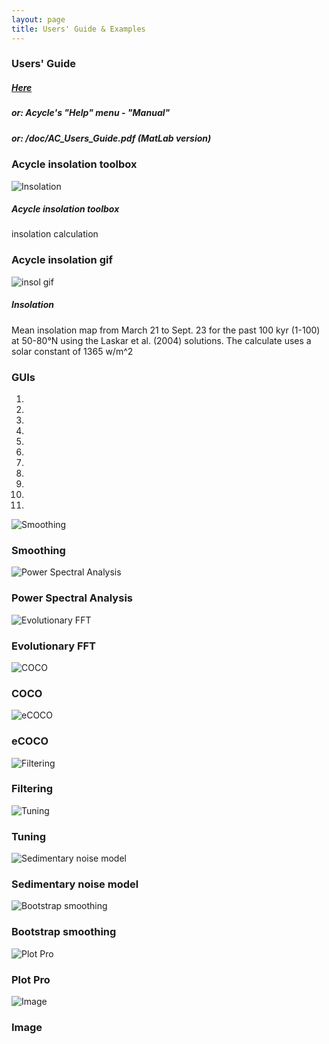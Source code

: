 ```yaml
---
layout: page
title: Users' Guide & Examples
--- 
```

<section id = "project">
    <section id = "guide">
        <div class ="divider"></div>
        <div class = "container">
            <div class="heading">
                <h3>Users' Guide</h3>
                <p><h5> <a href ="https://github.com/mingsongli/acycle/blob/master/doc/AC_Users_Guide.pdf"> Here </a> </h5></p>
                <p><h5> or: Acycle's "Help" menu - "Manual" </h5></p>
                <p><h5> or:    /doc/AC_Users_Guide.pdf  (MatLab version)</h5></p>
            </div>
    <section id = "Setup">
        <div class ="divider"></div>
        <div class = "container">
            <div id = "imaging">
                <div class="heading">
                        <h3>Acycle insolation toolbox</h3>
                </div>
                <img src="images/2.acycle-insolationS.gif" alt ="Insolation">
                <h5> Acycle insolation toolbox</h5>
                <p> insolation calculation</p>
            </div>
        </div>
    </section>
    <section id = "inso">
        <div class ="divider"></div>
        <div class = "container">
            <div id = "imaging">
                <div class="heading">
                        <h3>Acycle insolation gif </h3>
                </div>
                <img src="images/Insol-t-1-100ka-day-80-264-lat-50-80-meandaily-La04.gif" alt ="insol gif">
                <h5 > Insolation </h5>
                <p>Mean insolation map from March 21 to Sept. 23 for the past 100 kyr (1-100) at 50-80°N using the Laskar et al. (2004) solutions. The calculate uses a solar constant of 1365 w/m^2</p>
            </div>
        </div>
    </section>
    <section id = "examples">
        <div class ="divider"></div>
        <div class = "container">
        <div class ="heading">
                <h3>GUIs</h3>
        </div>
        <div id ="myCarousel" class="carousel slide text-center" data-ride="carousel">
            <ol class="carousel-indicators">
                    <li data-target="#myCarousel" data-slide-to="0" class="active"></li>
                    <li data-target="#myCarousel" data-slide-to="1"></li>
                    <li data-target="#myCarousel" data-slide-to="2"></li>
                    <li data-target="#myCarousel" data-slide-to="3"></li>
                    <li data-target="#myCarousel" data-slide-to="4"></li>
                    <li data-target="#myCarousel" data-slide-to="5"></li>
                    <li data-target="#myCarousel" data-slide-to="6"></li>
                    <li data-target="#myCarousel" data-slide-to="7"></li>
                    <li data-target="#myCarousel" data-slide-to="8"></li>
                    <li data-target="#myCarousel" data-slide-to="9"></li>
                    <li data-target="#myCarousel" data-slide-to="10"></li>
                    </ol>
                <div class="carousel-item">
                    <img src="/images/Slide1.jpeg" alt= "Smoothing">
                    <div class="carousel-caption">
                    <h3> Smoothing </h3>
                    </div>
                </div>    
                <div class="carousel-item">
                    <img src="/images/Slide2.jpeg" alt= "Power Spectral Analysis">
                    <div class="carousel-caption">
                    <h3> Power Spectral Analysis </h3>
                    </div>
                </div>        
                <div class="carousel-item">
                    <img src="/images/Slide3.jpeg" alt= "Evolutionary FFT">
                    <div class="carousel-caption">
                    <h3>Evolutionary FFT</h3>
                    </div>
                </div>
                <div class="carousel-item">
                    <img src="/images/Slide4.jpeg" alt= "COCO">
                    <div class="carousel-caption">
                    <h3>COCO</h3>
                    </div>
                </div>
                <div class="carousel-item">
                    <img src="/images/Slide5.jpeg" alt= "eCOCO">
                    <div class="carousel-caption">
                    <h3>eCOCO</h3>
                    </div>
                </div>
                <div class="carousel-item">
                    <img src="/images/Slide6.jpeg" alt= "Filtering">
                    <div class="carousel-caption">
                    <h3>Filtering</h3>
                    </div>
                </div>
                <div class="carousel-item">
                    <img src="/images/Slide7.jpeg" alt= "Tuning">
                    <div class="carousel-caption">
                    <h3>Tuning</h3>
                    </div>
                </div>
                <div class="carousel-item">
                    <img src="/images/Slide8.jpeg" alt= "Sedimentary noise model">
                    <div class="carousel-caption">
                    <h3>Sedimentary noise model</h3>
                    </div>
                </div>
                <div class="carousel-item">
                    <img src="/images/Slide9.jpeg" alt= "Bootstrap smoothing">
                    <div class="carousel-caption">
                    <h3>Bootstrap smoothing</h3>
                    </div>
                </div>
                <div class="carousel-item">
                    <img src="/images/Slide11.jpeg" alt= "Plot Pro">
                    <div class="carousel-caption">
                    <h3>Plot Pro</h3>
                    </div>
                </div>
                <div class="carousel-item">
                    <img src="/images/Slide12.jpeg" alt= "Image">
                    <div class="carousel-caption">
                    <h3>Image</h3>
                    </div>
                </div>
            <a class="carousel-control-prev" href="#myCarousel" data-slide="prev" role="button"> <span class="fa fa-arrow-left" id = "home"></span></a>
            <a class="carousel-control-next " href="#myCarousel" data-slide="next" role="button"> <span class="fa fa-arrow-right" id = "home"></span></a>
        </div>
        </div>
    </section>
</section>
